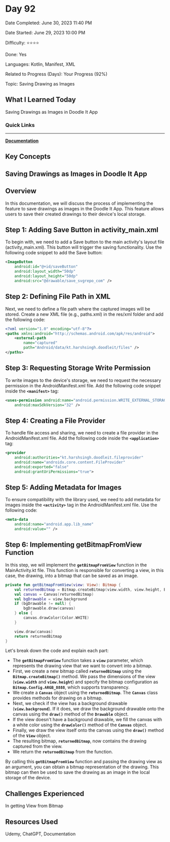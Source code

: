 # Day 92

Date Completed: June 30, 2023 11:40 PM

Date Started: June 29, 2023 10:00 PM

Difficulty: ⭐⭐⭐⭐

Done: Yes

Languages: Kotlin, Manifest, XML

Related to Progress (Days): Your Progress (92%)

Topic: Saving Drawing as Images

## What I Learned Today

Saving Drawings as Images in Doodle It App

### Quick Links

---

[**Documentation**](http://www.google.comhttps://docs.oracle.com/javase/tutorial/2d/images/saveimage.html)

## Key Concepts

## Saving Drawings as Images in Doodle It App

## **Overview**

In this documentation, we will discuss the process of implementing the feature to save drawings as images in the Doodle It App. This feature allows users to save their created drawings to their device's local storage.

## **Step 1: Adding Save Button in activity_main.xml**

To begin with, we need to add a Save button to the main activity's layout file (activity_main.xml). This button will trigger the saving functionality. Use the following code snippet to add the Save button:

```xml
<ImageButton
    android:id="@+id/saveButton"
    android:layout_width="50dp"
    android:layout_height="50dp"
    android:src="@drawable/save_svgrepo_com" />
```

## **Step 2: Defining File Path in XML**

Next, we need to define a file path where the captured images will be stored. Create a new XML file (e.g., paths.xml) in the res/xml folder and add the following code:

```xml
<?xml version="1.0" encoding="utf-8"?>
<paths xmlns:android="http://schemas.android.com/apk/res/android">
    <external-path
        name="captured"
        path="Android/data/kt.harshsingh.doodleit/files" />
</paths>
```

## **Step 3: Requesting Storage Write Permission**

To write images to the device's storage, we need to request the necessary permission in the AndroidManifest.xml file. Add the following code snippet inside the **`<manifest>`** tag:

```xml
<uses-permission android:name="android.permission.WRITE_EXTERNAL_STORAGE"
    android:maxSdkVersion="32" />
```

## **Step 4: Creating a File Provider**

To handle file access and sharing, we need to create a file provider in the AndroidManifest.xml file. Add the following code inside the **`<application>`** tag:

```xml
<provider
    android:authorities="kt.harshsingh.doodleit.fileprovider"
    android:name="androidx.core.content.FileProvider"
    android:exported="false"
    android:grantUriPermissions="true">
```

## **Step 5: Adding Metadata for Images**

To ensure compatibility with the library used, we need to add metadata for images inside the **`<activity>`** tag in the AndroidManifest.xml file. Use the following code:

```xml
<meta-data
    android:name="android.app.lib_name"
    android:value="" />
```

## **Step 6: Implementing getBitmapFromView Function**

In this step, we will implement the **`getBitmapFromView`** function in the MainActivity.kt file. This function is responsible for converting a view, in this case, the drawing, into a bitmap that can be saved as an image.

```kotlin
private fun getBitmapFromView(view: View): Bitmap {
    val returnedBitmap = Bitmap.createBitmap(view.width, view.height, Bitmap.Config.ARGB_8888)
    val canvas = Canvas(returnedBitmap)
    val bgDrawable = view.background
    if (bgDrawable != null) {
        bgDrawable.draw(canvas)
    } else {
        canvas.drawColor(Color.WHITE)
    }

    view.draw(canvas)
    return returnedBitmap
}
```

Let's break down the code and explain each part:

- The **`getBitmapFromView`** function takes a **`view`** parameter, which represents the drawing view that we want to convert into a bitmap.
- First, we create a new bitmap called **`returnedBitmap`** using the **`Bitmap.createBitmap()`** method. We pass the dimensions of the view (**`view.width`** and **`view.height`**) and specify the bitmap configuration as **`Bitmap.Config.ARGB_8888`**, which supports transparency.
- We create a **`Canvas`** object using the **`returnedBitmap`**. The **`Canvas`** class provides methods for drawing on a bitmap.
- Next, we check if the view has a background drawable (**`view.background`**). If it does, we draw the background drawable onto the canvas using the **`draw()`** method of the **`Drawable`** object.
- If the view doesn't have a background drawable, we fill the canvas with a white color using the **`drawColor()`** method of the **`Canvas`** object.
- Finally, we draw the view itself onto the canvas using the **`draw()`** method of the **`View`** object.
- The resulting bitmap, **`returnedBitmap`**, now contains the drawing captured from the view.
- We return the **`returnedBitmap`** from the function.

By calling this **`getBitmapFromView`** function and passing the drawing view as an argument, you can obtain a bitmap representation of the drawing. This bitmap can then be used to save the drawing as an image in the local storage of the device.

## Challenges Experienced

In getting View from Bitmap

## Resources Used

Udemy, ChatGPT, Documentation
